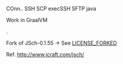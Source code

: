COnn.. SSH SCP execSSH SFTP java

Work in GraalVM

.

Fork of JSch-0.1.55 -> See [LICENSE_FORKED](LICENSE_FORKED)

Ref. http://www.jcraft.com/jsch/
